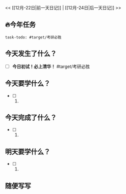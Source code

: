 << [[12月-22日|前一天日记]] | [[12月-24日|后一天日记]] >>

## 🔥今年任务
```query
task-todo: #target/考研必胜
```

## 今天发生了什么？
- [ ] **今日初试！必上清华！** #target/考研必胜  

## 今天要学什么？
- [ ] 1.

## 今天完成了什么？
- [ ] 1.

## 明天要学什么？
- [ ] 1.

## 随便写写